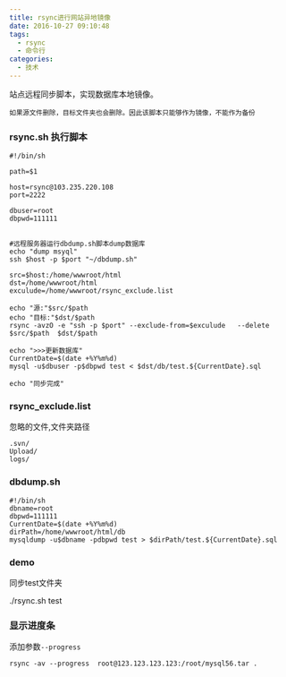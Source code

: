 ```yaml
---
title: rsync进行网站异地镜像
date: 2016-10-27 09:10:48
tags:
  - rsync
  - 命令行
categories:
  - 技术
---
```


站点远程同步脚本，实现数据库本地镜像。

`如果源文件删除，目标文件夹也会删除。因此该脚本只能够作为镜像，不能作为备份`
### rsync.sh 执行脚本

```
#!/bin/sh

path=$1

host=rsync@103.235.220.108
port=2222

dbuser=root
dbpwd=111111


#远程服务器运行dbdump.sh脚本dump数据库
echo "dump msyql"
ssh $host -p $port "~/dbdump.sh"

src=$host:/home/wwwroot/html
dst=/home/wwwroot/html
exculude=/home/wwwroot/rsync_exclude.list

echo "源:"$src/$path
echo "目标:"$dst/$path
rsync -avzO -e "ssh -p $port" --exclude-from=$exculude   --delete  $src/$path  $dst/$path

echo ">>>更新数据库"
CurrentDate=$(date +%Y%m%d)
mysql -u$dbuser -p$dbpwd test < $dst/db/test.${CurrentDate}.sql

echo "同步完成"

```

### rsync_exclude.list
忽略的文件,文件夹路径
```
.svn/
Upload/
logs/
```

### dbdump.sh
```
#!/bin/sh
dbname=root
dbpwd=111111
CurrentDate=$(date +%Y%m%d)
dirPath=/home/wwwroot/html/db
mysqldump -u$dbname -pdbpwd test > $dirPath/test.${CurrentDate}.sql
```

### demo
同步test文件夹

./rsync.sh test

### 显示进度条

添加参数`--progress`

    rsync -av --progress  root@123.123.123.123:/root/mysql56.tar .
